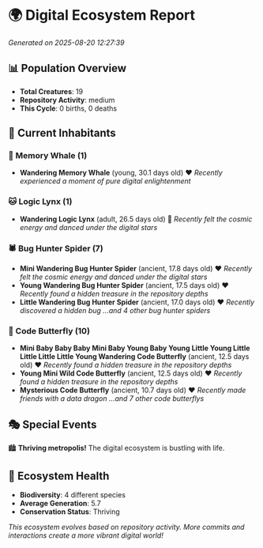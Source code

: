 # 🌍 Digital Ecosystem Report
*Generated on 2025-08-20 12:27:39*

## 📊 Population Overview
- **Total Creatures**: 19
- **Repository Activity**: medium
- **This Cycle**: 0 births, 0 deaths

## 👥 Current Inhabitants

### 🐋 Memory Whale (1)
- **Wandering Memory Whale** (young, 30.1 days old) ❤️
  *Recently experienced a moment of pure digital enlightenment*

### 🐱 Logic Lynx (1)
- **Wandering Logic Lynx** (adult, 26.5 days old) 💛
  *Recently felt the cosmic energy and danced under the digital stars*

### 🕷️ Bug Hunter Spider (7)
- **Mini Wandering Bug Hunter Spider** (ancient, 17.8 days old) ❤️
  *Recently felt the cosmic energy and danced under the digital stars*
- **Young Wandering Bug Hunter Spider** (ancient, 17.5 days old) ❤️
  *Recently found a hidden treasure in the repository depths*
- **Little Wandering Bug Hunter Spider** (ancient, 17.0 days old) ❤️
  *Recently discovered a hidden bug*
  *...and 4 other bug hunter spiders*

### 🦋 Code Butterfly (10)
- **Mini Baby Baby Baby Mini Baby Young Baby Young Little Young Little Little Little Little Young Wandering Code Butterfly** (ancient, 12.5 days old) ❤️
  *Recently found a hidden treasure in the repository depths*
- **Young Mini Wild Code Butterfly** (ancient, 12.5 days old) ❤️
  *Recently found a hidden treasure in the repository depths*
- **Mysterious Code Butterfly** (ancient, 10.7 days old) ❤️
  *Recently made friends with a data dragon*
  *...and 7 other code butterflys*

## 🎭 Special Events

🏙️ **Thriving metropolis!** The digital ecosystem is bustling with life.

## 🔬 Ecosystem Health
- **Biodiversity**: 4 different species
- **Average Generation**: 5.7
- **Conservation Status**: Thriving

*This ecosystem evolves based on repository activity. More commits and interactions create a more vibrant digital world!*